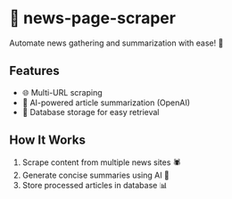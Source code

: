 # 📰 news-page-scraper

Automate news gathering and summarization with ease! 🚀

## Features

- 🌐 Multi-URL scraping
- 🤖 AI-powered article summarization (OpenAI)
- 💾 Database storage for easy retrieval

## How It Works

1. Scrape content from multiple news sites 🕷️
2. Generate concise summaries using AI 🧠
3. Store processed articles in database 📊

